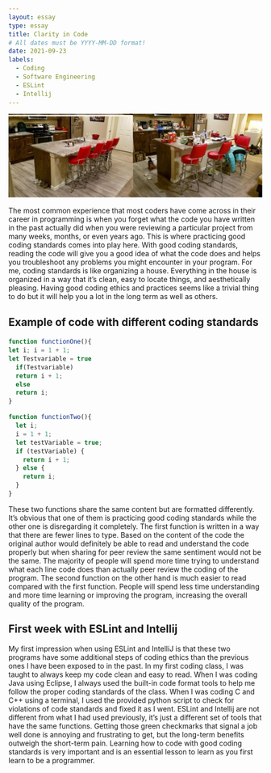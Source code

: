 ```yaml
---
layout: essay
type: essay
title: Clarity in Code
# All dates must be YYYY-MM-DD format!
date: 2021-09-23
labels:
  - Coding
  - Software Engineering
  - ESLint
  - Intellij
---
```

<img class="ui image" src="/images/codeS1.jpg">

The most common experience that most coders have come across in their career in programming is when you forget what the code you have written in the past actually did when you were reviewing a particular project from many weeks, months, or even years ago. This is where practicing good coding standards comes into play here. With good coding standards, reading the code will give you a good idea of what the code does and helps you troubleshoot any problems you might encounter in your program. For me, coding standards is like organizing a house. Everything in the house is organized in a way that it’s clean, easy to locate things, and aesthetically pleasing. Having good coding ethics and practices seems like a trivial thing to do but it will help you a lot in the long term as well as others. 

## Example of code with different coding standards
```javascript
function functionOne(){
let i; i = 1 + 1;
let Testvariable = true
  if(Testvariable)
  return i + 1;
  else
  return i;
}
```

```javascript
function functionTwo(){
  let i;
  i = 1 + 1;
  let testVariable = true;
  if (testVariable) {
    return i + 1;
  } else {
    return i;
  }
}
```
These two functions share the same content but are formatted differently. It’s obvious that one of them is practicing good coding standards while the other one is disregarding it completely. The first function is written in a way that there are fewer lines to type. Based on the content of the code the original author would definitely be able to read and understand the code properly but when sharing for peer review the same sentiment would not be the same. The majority of people will spend more time trying to understand what each line code does than actually peer review the coding of the program. The second function on the other hand is much easier to read compared with the first function. People will spend less time understanding and more time learning or improving the program, increasing the overall quality of the program. 

## First week with ESLint and Intellij
My first impression when using ESLint and IntelliJ is that these two programs have some additional steps of coding ethics than the previous ones I have been exposed to in the past. In my first coding class, I was taught to always keep my code clean and easy to read. When I was coding Java using Eclipse, I always used the built-in code format tools to help me follow the proper coding standards of the class. When I was coding C and C++ using a terminal, I used the provided python script to check for violations of code standards and fixed it as I went. ESLint and Intellij are not different from what I had used previously, it’s just a different set of tools that have the same functions. Getting those green checkmarks that signal a job well done is annoying and frustrating to get, but the long-term benefits outweigh the short-term pain. Learning how to code with good coding standards is very important and is an essential lesson to learn as you first learn to be a programmer. 

